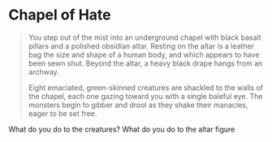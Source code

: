 # Chapel of Hate
>You step out of the mist into an underground chapel with black basalt pillars and a polished obsidian altar. Resting on the altar is a leather bag the size and shape of a human body, and which appears to have been sewn shut. Beyond the altar, a heavy black drape hangs from an archway.
>
>Eight emaciated, green-skinned creatures are shackled to the walls of the chapel, each one gazing toward you with a single baleful eye. The monsters begin to gibber and drool as they shake their manacles, eager to be set free.

What do you do to the creatures?
What do you do to the altar figure

#  
